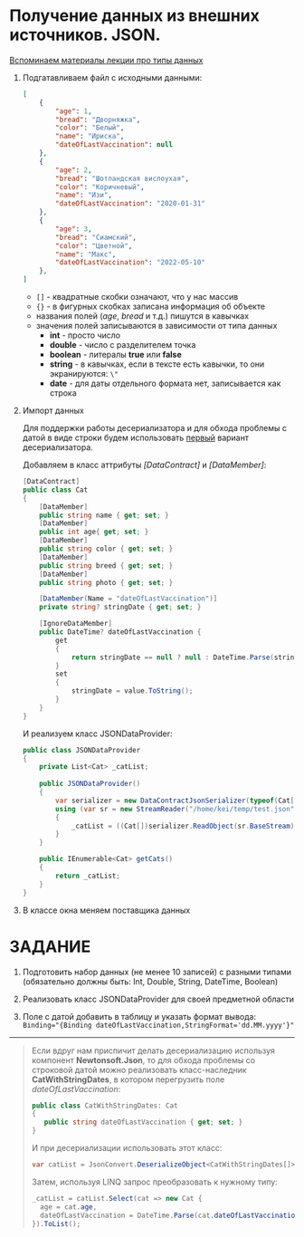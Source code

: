 # Получение данных из внешних источников. JSON.

[Вспоминаем материалы лекции про типы данных](./t5_file_types.md#json)

1. Подгатавливаем файл с исходными данными:

    ```json
    [
        {
            "age": 1,
            "bread": "Дворняжка",
            "color": "Белый",
            "name": "Ириска",
            "dateOfLastVaccination": null
        },
        {
            "age": 2,
            "bread": "Шотландская вислоухая",
            "color": "Коричневый",
            "name": "Изи",
            "dateOfLastVaccination": "2020-01-31"
        },
        {
            "age": 3,
            "bread": "Сиамский",
            "color": "Цветной",
            "name": "Макс",
            "dateOfLastVaccination": "2022-05-10"
        },
    ]
    ```

    * `[]` - квадратные скобки означают, что у нас массив
    * `{}` - в фигурных скобках записана информация об объекте
    * названия полей (*age*, *bread* и т.д.) пишутся в кавычках
    * значения полей записываются в зависимости от типа данных
        * **int** - просто число
        * **double** - число с разделителем точка
        * **boolean** - литералы **true** или **false**
        * **string** - в кавычках, если в тексте есть кавычки, то они экранируются: `\"` 
        * **date** - для даты отдельного формата нет, записывается как строка

1. Импорт данных

    Для поддержки работы десериализатора и для обхода проблемы с датой в виде строки будем использовать [первый](./t5_file_types.md#работа-с-json-попытка-№2-datacontractjsonserializer) вариант десериализатора. 

    Добавляем в класс аттрибуты *[DataContract]* и *[DataMember]*:

    ```cs
    [DataContract]
    public class Cat
    {
        [DataMember]
        public string name { get; set; }
        [DataMember]
        public int age{ get; set; }
        [DataMember]
        public string color { get; set; }
        [DataMember]
        public string breed { get; set; }
        [DataMember]
        public string photo { get; set; }

        [DataMember(Name = "dateOfLastVaccination")]
        private string? stringDate { get; set; }

        [IgnoreDataMember]
        public DateTime? dateOfLastVaccination {
            get
            {
                return stringDate == null ? null : DateTime.Parse(stringDate);  
            }
            set
            {
                stringDate = value.ToString();
            } 
        }
    }
    ```

    И реализуем класс JSONDataProvider:

    ```cs
    public class JSONDataProvider
    {
        private List<Cat> _catList;
        
        public JSONDataProvider()
        {
            var serializer = new DataContractJsonSerializer(typeof(Cat[]));
            using (var sr = new StreamReader("/home/kei/temp/test.json"))
            {
                _catList = ((Cat[])serializer.ReadObject(sr.BaseStream)).ToList();
            }
        }

        public IEnumerable<Cat> getCats()
        {
            return _catList;
        }
    }
    ```

1. В классе окна меняем поставщика данных

# ЗАДАНИЕ

1. Подготовить набор данных (не менее 10 записей) с разными типами (обязательно должны быть: Int, Double, String, DateTime, Boolean)

1. Реализовать класс JSONDataProvider для своей предметной области

1. Поле с датой добавить в таблицу и указать формат вывода: `Binding="{Binding dateOfLastVaccination,StringFormat='dd.MM.yyyy'}"`

---

>Если вдруг нам приспичит делать десериализацию используя компонент **Newtonsoft.Json**, то для обхода проблемы со строковой датой можно реализовать класс-наследник **CatWithStringDates**, в котором перегрузить поле *dateOfLastVaccination*:
>```cs
>public class CatWithStringDates: Cat
>{
>    public string dateOfLastVaccination { get; set; }
>}
>```
>И при десериализации использовать этот класс:
>```cs
>var catList = JsonConvert.DeserializeObject<CatWithStringDates[]>("[{\"age\": 1, \"dateOfLastVaccination\": \"2020-01-01\"}]");
>```
>Затем, используя LINQ запрос преобразовать к нужному типу:
>```cs
>_catList = catList.Select(cat => new Cat {
>   age = cat.age,
>   dateOfLastVaccination = DateTime.Parse(cat.dateOfLastVaccination)
>}).ToList();
>```